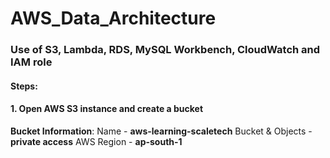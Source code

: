 # AWS_Data_Architecture
### Use of S3, Lambda, RDS, MySQL Workbench, CloudWatch and IAM role
#### Steps:
#### 1. Open AWS S3 instance and create a bucket

**Bucket Information**:
Name - **aws-learning-scaletech**
Bucket & Objects - **private access**
AWS Region - **ap-south-1**


